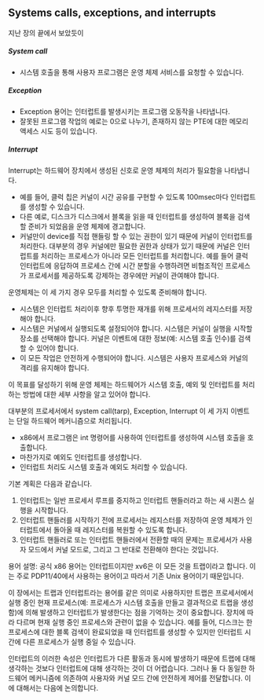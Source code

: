 ## Systems calls, exceptions, and interrupts

지난 장의 끝에서 보았듯이  

##### System call

* 시스템 호출을 통해 사용자 프로그램은 운영 체제 서비스를 요청할 수 있습니다. 

##### Exception

* Exception 용어는 인터럽트를  발생시키는 프로그램 오동작을 나타냅니다.
* 잘못된 프로그램 작업의 예로는 0으로 나누기, 존재하지 않는 PTE에 대한 메모리 액세스 시도 등이 있습니다.

##### Interrupt

Interrupt는 하드웨어 장치에서 생성된 신호로 운영 체제의 처리가 필요함을 나타냅니다.

* 예를 들어, 클럭 칩은 커널이 시간 공유를 구현할 수 있도록 100msec마다 인터럽트를 생성할 수 있습니다. 
* 다른 예로, 디스크가 디스크에서 블록을 읽을 때 인터럽트를 생성하여 블록을 검색할 준비가 되었음을 운영 체제에 경고합니다.
* 커널만이 device를 직접 핸들링 할 수 있는 권한이 있기 때문에 커널이 인터럽트를 처리한다.  대부분의 경우 커널에만 필요한 권한과 상태가 있기 때문에 커널은 인터럽트를 처리하는 프로세스가 아니라 모든 인터럽트를 처리합니다. 예를 들어 클럭 인터럽트에 응답하여 프로세스 간에 시간 분할을 수행하려면 비협조적인 프로세스가 프로세서를 제공하도록 강제하는 경우에만 커널이 관여해야 합니다.



운영체제는 이 세 가지 경우 모두를 처리할 수 있도록 준비해야 합니다.  

* 시스템은 인터럽트 처리이후 향후 투명한 재개를 위해 프로세서의 레지스터를 저장해야 합니다.  
* 시스템은 커널에서 실행되도록 설정되어야 합니다. 시스템은 커널이 실행을 시작할 장소를 선택해야 합니다. 커널은 이벤트에 대한 정보(예: 시스템 호출 인수)를 검색할 수 있어야 합니다. 
* 이 모든 작업은 안전하게 수행되어야 합니다. 시스템은 사용자 프로세스와 커널의 격리를 유지해야 합니다.

이 목표를 달성하기 위해 운영 체제는 하드웨어가 시스템 호출, 예외 및 인터럽트를 처리하는 방법에 대한 세부 사항을 알고 있어야 합니다. 

대부분의 프로세서에서 system call(tarp), Exception, Interrupt 이 세 가지 이벤트는 단일 하드웨어 메커니즘으로 처리됩니다. 

*  x86에서 프로그램은 int 명령어를 사용하여 인터럽트를 생성하여 시스템 호출을 호출합니다.
* 마찬가지로 예외도 인터럽트를 생성합니다. 
* 인터럽트 처리도 시스템 호출과 예외도 처리할 수 있습니다.

기본 계획은 다음과 같습니다. 

1. 인터럽트는 일반 프로세서 루프를 중지하고 인터럽트 핸들러라고 하는 새 시퀀스 실행을 시작합니다. 
2. 인터럽트 핸들러를 시작하기 전에 프로세서는 레지스터를 저장하여 운영 체제가 인터럽트에서 돌아올 때 레지스터를 복원할 수 있도록 합니다. 
3. 인터럽트 핸들러로 또는 인터럽트 핸들러에서 전환할 때의 문제는 프로세서가 사용자 모드에서 커널 모드로, 그리고 그 반대로 전환해야 한다는 것입니다.

용어 설명: 공식 x86 용어는 인터럽트이지만 xv6은 이 모든 것을 트랩이라고 합니다. 이는 주로 PDP11/40에서 사용하는 용어이고 따라서 기존 Unix 용어이기 때문입니다.

이 장에서는 트랩과 인터럽트라는 용어를 같은 의미로 사용하지만 트랩은 프로세서에서 실행 중인 현재 프로세스(예: 프로세스가 시스템 호출을 만들고 결과적으로 트랩을 생성함)에 의해 발생하고 인터럽트가 발생한다는 점을 기억하는 것이 중요합니다. 장치에 따라 다르며 현재 실행 중인 프로세스와 관련이 없을 수 있습니다. 예를 들어, 디스크는 한 프로세스에 대한 블록 검색이 완료되었을 때 인터럽트를 생성할 수 있지만 인터럽트 시간에 다른 프로세스가 실행 중일 수 있습니다.

인터럽트의 이러한 속성은 인터럽트가 다른 활동과 동시에 발생하기 때문에 트랩에 대해 생각하는 것보다 인터럽트에 대해 생각하는 것이 더 어렵습니다. 그러나 둘 다 동일한 하드웨어 메커니즘에 의존하여 사용자와 커널 모드 간에 안전하게 제어를 전달합니다. 이에 대해서는 다음에 논의합니다.